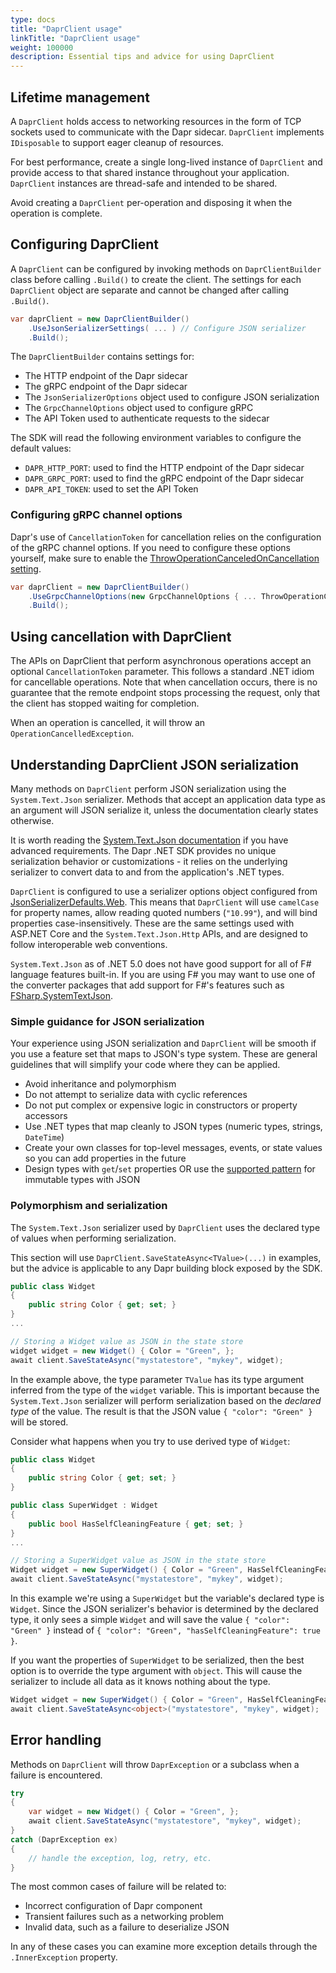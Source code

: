 ```yaml
---
type: docs
title: "DaprClient usage"
linkTitle: "DaprClient usage"
weight: 100000
description: Essential tips and advice for using DaprClient
---
```


## Lifetime management

A `DaprClient` holds access to networking resources in the form of TCP sockets used to communicate with the Dapr sidecar. `DaprClient` implements `IDisposable` to support eager cleanup of resources.

For best performance, create a single long-lived instance of `DaprClient` and provide access to that shared instance throughout your application. `DaprClient` instances are thread-safe and intended to be shared.

Avoid creating a `DaprClient` per-operation and disposing it when the operation is complete. 

## Configuring DaprClient

A `DaprClient` can be configured by invoking methods on `DaprClientBuilder` class before calling `.Build()` to create the client. The settings for each `DaprClient` object are separate and cannot be changed after calling `.Build()`.

```C#
var daprClient = new DaprClientBuilder()
    .UseJsonSerializerSettings( ... ) // Configure JSON serializer
    .Build();
```

The `DaprClientBuilder` contains settings for:

- The HTTP endpoint of the Dapr sidecar
- The gRPC endpoint of the Dapr sidecar
- The `JsonSerializerOptions` object used to configure JSON serialization
- The `GrpcChannelOptions` object used to configure gRPC
- The API Token used to authenticate requests to the sidecar

The SDK will read the following environment variables to configure the default values:

- `DAPR_HTTP_PORT`: used to find the HTTP endpoint of the Dapr sidecar
- `DAPR_GRPC_PORT`: used to find the gRPC endpoint of the Dapr sidecar
- `DAPR_API_TOKEN`: used to set the API Token

### Configuring gRPC channel options

Dapr's use of `CancellationToken` for cancellation relies on the configuration of the gRPC channel options. If you need to configure these options yourself, make sure to enable the [ThrowOperationCanceledOnCancellation setting](https://grpc.github.io/grpc/csharp-dotnet/api/Grpc.Net.Client.GrpcChannelOptions.html#Grpc_Net_Client_GrpcChannelOptions_ThrowOperationCanceledOnCancellation).

```C#
var daprClient = new DaprClientBuilder()
    .UseGrpcChannelOptions(new GrpcChannelOptions { ... ThrowOperationCanceledOnCancellation = true })
    .Build();
```

## Using cancellation with DaprClient

The APIs on DaprClient that perform asynchronous operations accept an optional `CancellationToken` parameter. This follows a standard .NET idiom for cancellable operations. Note that when cancellation occurs, there is no guarantee that the remote endpoint stops processing the request, only that the client has stopped waiting for completion.

When an operation is cancelled, it will throw an `OperationCancelledException`. 

## Understanding DaprClient JSON serialization

Many methods on `DaprClient` perform JSON serialization using the `System.Text.Json` serializer. Methods that accept an application data type as an argument will JSON serialize it, unless the documentation clearly states otherwise.

It is worth reading the [System.Text.Json documentation](https://docs.microsoft.com/en-us/dotnet/standard/serialization/system-text-json-overview) if you have advanced requirements. The Dapr .NET SDK provides no unique serialization behavior or customizations - it relies on the underlying serializer to convert data to and from the application's .NET types.

`DaprClient` is configured to use a serializer options object configured from [JsonSerializerDefaults.Web](https://docs.microsoft.com/en-us/dotnet/api/system.text.json.jsonserializerdefaults?view=net-5.0). This means that `DaprClient` will use `camelCase` for property names, allow reading quoted numbers (`"10.99"`), and will bind properties case-insensitively. These are the same settings used with ASP.NET Core and the `System.Text.Json.Http` APIs, and are designed to follow interoperable web conventions.

`System.Text.Json` as of .NET 5.0 does not have good support for all of F# language features built-in. If you are using F# you may want to use one of the converter packages that add support for F#'s features such as [FSharp.SystemTextJson](https://github.com/Tarmil/FSharp.SystemTextJson).

### Simple guidance for JSON serialization

Your experience using JSON serialization and `DaprClient` will be smooth if you use a feature set that maps to JSON's type system. These are general guidelines that will simplify your code where they can be applied.

- Avoid inheritance and polymorphism
- Do not attempt to serialize data with cyclic references
- Do not put complex or expensive logic in constructors or property accessors
- Use .NET types that map cleanly to JSON types (numeric types, strings, `DateTime`)
- Create your own classes for top-level messages, events, or state values so you can add properties in the future
- Design types with `get`/`set` properties OR use the [supported pattern](https://docs.microsoft.com/en-us/dotnet/standard/serialization/system-text-json-immutability?pivots=dotnet-5-0) for immutable types with JSON

### Polymorphism and serialization

The `System.Text.Json` serializer used by `DaprClient` uses the declared type of values when performing serialization.

This section will use `DaprClient.SaveStateAsync<TValue>(...)` in examples, but the advice is applicable to any Dapr building block exposed by the SDK.

```C#
public class Widget
{
    public string Color { get; set; }
}
...

// Storing a Widget value as JSON in the state store
widget widget = new Widget() { Color = "Green", };
await client.SaveStateAsync("mystatestore", "mykey", widget);
```

In the example above, the type parameter `TValue` has its type argument inferred from the type of the `widget` variable. This is important because the `System.Text.Json` serializer will perform serialization based on the *declared type* of the value. The result is that the JSON value `{ "color": "Green" }` will be stored.

Consider what happens when you try to use derived type of `Widget`:

```C#
public class Widget
{
    public string Color { get; set; }
}

public class SuperWidget : Widget
{
    public bool HasSelfCleaningFeature { get; set; }
}
...

// Storing a SuperWidget value as JSON in the state store
Widget widget = new SuperWidget() { Color = "Green", HasSelfCleaningFeature = true, };
await client.SaveStateAsync("mystatestore", "mykey", widget);
```

In this example we're using a `SuperWidget` but the variable's declared type is `Widget`. Since the JSON serializer's behavior is determined by the declared type, it only sees a simple `Widget` and will save the value `{ "color": "Green" }` instead of `{ "color": "Green", "hasSelfCleaningFeature": true }`.

If you want the properties of `SuperWidget` to be serialized, then the best option is to override the type argument with `object`. This will cause the serializer to include all data as it knows nothing about the type.

```C#
Widget widget = new SuperWidget() { Color = "Green", HasSelfCleaningFeature = true, };
await client.SaveStateAsync<object>("mystatestore", "mykey", widget);
```

## Error handling

Methods on `DaprClient` will throw `DaprException` or a subclass when a failure is encountered. 

```C#
try
{
    var widget = new Widget() { Color = "Green", };
    await client.SaveStateAsync("mystatestore", "mykey", widget);
}
catch (DaprException ex)
{
    // handle the exception, log, retry, etc.
}
```

The most common cases of failure will be related to:

- Incorrect configuration of Dapr component
- Transient failures such as a networking problem
- Invalid data, such as a failure to deserialize JSON

In any of these cases you can examine more exception details through the `.InnerException` property.
